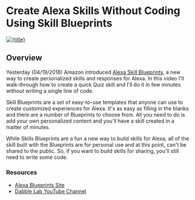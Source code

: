# Create Alexa Skills Without Coding Using Skill Blueprints

[![{title}](http://img.youtube.com/vi/Fuwgy98LZdA/0.jpg)](http://www.youtube.com/watch?v=Fuwgy98LZdA)

## Overview
Yesterday (04/19/2018) Amazon introduced [Alexa Skill Blueprints](https://blueprints.amazon.com/), a new way to create personalized skills and responses for Alexa. In this video I'll walk-through how to create a quick Quiz skill and I'll do it in few minutes without writing a single line of code.

Skill Blueprints are a set of easy-to-use templates that anyone can use to create customized experiences for Alexa. It's as easy as filling in the blanks and there are a number of Blueprints to choose from. All you need to do is add your own personalized content and you'll have a skill created in a matter of minutes.

While Skills Blueprints are a fun a new way to build skills for Alexa, all of the skill built with the Blueprints are for personal use and at this point, can't be shared to the public. So, if you want to build skills for sharing, you'll still need to write some code. 

### Resources
- [Alexa Blueprints Site](https://blueprints.amazon.com/)
- [Dabble Lab YouTube Channel](http://youtube.com/dabblelab)
